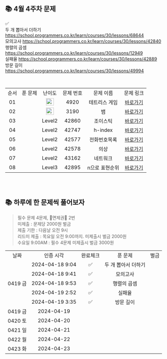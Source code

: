 ## 📚 4월 4주차 문제
✅  
두 개 뽑아서 더하기  https://school.programmers.co.kr/learn/courses/30/lessons/68644  
모의고사  https://school.programmers.co.kr/learn/courses/30/lessons/42840  
행렬의 곱셈  https://school.programmers.co.kr/learn/courses/30/lessons/12949   
실패율  https://school.programmers.co.kr/learn/courses/30/lessons/42889  
방문 길이 https://school.programmers.co.kr/learn/courses/30/lessons/49994  

<br/>
<table>
  <tr>
    <td align="center">순서</td>
    <td align="center">푼 문제</td>
    <td align="center">난이도</td>
    <td align="center">문제 번호</td>
    <td align="center">문제 이름</td>
    <td align="center">문제 링크</td>
  </tr>
    <tr>
    <td align="center">01</td>
    <td align="center"></td>
    <td align="center"><img height="23px" width="25px" src="https://d2gd6pc034wcta.cloudfront.net/tier/12.svg"></td>
    <td align="center">4920</td>
    <td align="center">테트리스 게임</td>
    <td align="center"><a href="https://www.acmicpc.net/problem/4920">바로가기</a></td>
  </tr>
    <tr>
    <td align="center">02</td>
    <td align="center"></td>
    <td align="center"><img height="23px" width="25px" src="https://d2gd6pc034wcta.cloudfront.net/tier/12.svg"></td>
    <td align="center">3190</td>
    <td align="center">뱀</td>
    <td align="center"><a href="https://www.acmicpc.net/problem/3190">바로가기</a></td>
  </tr>
      <tr>
    <td align="center">03</td>
    <td align="center"></td>
    <td align="center">Level2</td>
    <td align="center">42860</td>
    <td align="center">조이스틱</td>
    <td align="center"><a href="https://school.programmers.co.kr/learn/courses/30/lessons/42860">바로가기</a></td>
  </tr>
   <tr>
    <td align="center">04</td>
    <td align="center"></td>
    <td align="center">Level2</td>
    <td align="center">42747</td>
    <td align="center">h-index</td>
    <td align="center"><a href="https://school.programmers.co.kr/learn/courses/30/lessons/42747">바로가기</a></td>
  </tr>
  <tr>
    <td align="center">05</td>
    <td align="center"></td>
    <td align="center">Level2</td>
    <td align="center">42577</td>
    <td align="center">전화번호목록</td>
    <td align="center"><a href="https://school.programmers.co.kr/learn/courses/30/lessons/42577">바로가기</a></td>
  </tr>
  <tr>
    <td align="center">06</td>
    <td align="center"></td>
    <td align="center">Level2</td>
    <td align="center">42578</td>
    <td align="center">의상</td>
    <td align="center"><a href="https://school.programmers.co.kr/learn/courses/30/lessons/42578">바로가기</a></td>
  </tr>
    <tr>
    <td align="center">07</td>
    <td align="center"></td>
    <td align="center">Level2</td>
    <td align="center">43162</td>
    <td align="center">네트워크</td>
    <td align="center"><a href="https://school.programmers.co.kr/learn/courses/30/lessons/43162">바로가기</a></td>
  </tr>
    <tr>
    <td align="center">08</td>
    <td align="center"></td>
    <td align="center">Level3</td>
    <td align="center">42895</td>
    <td align="center">n으로 표현순위</td>
    <td align="center"><a href="https://school.programmers.co.kr/learn/courses/30/lessons/42895">바로가기</a></td>
  </tr>
</table>
<br/><br/>

## 📚 하루에 한 문제씩 풀어보자
>필수 문제 4문제, 🌟면제권🌟 2번 <br>
미제출 : 문제당 2000원 벌금<br>
제출 기한 : 다음날 오전 9시 <br>
리드미 제출 : 목요일 오전 9:00까지. 미제출시 벌금 2000원 <br>
수요일 9:00AM : 필수 4문제 미제출시 벌금 3000원 <br>

<table>
  <tr>
    <td align="center">날짜</td>
    <td align="center">인증 시각</td>
    <td align="center">완료체크</td>
    <td align="center">푼 문제</td>
    <td align="center">벌금</td>
  </tr>
  <tr>
    <td align="center" rowspan="5">0419 금</td>
    <td align="center">2024-04-18 9:04</td>
    <td align="center">✅</td>
    <td align="center">두 개 뽑아서 더하기</td>
    <td align="center"></td>
  </tr>
  <tr>
    <td align="center">2024-04-18 9:41</td>
    <td align="center">✅</td>
    <td align="center">모의고사</td>
    <td align="center"></td>
  </tr>
    <tr>
    <td align="center">2024-04-18 9:53</td>
    <td align="center">✅</td>
    <td align="center">행렬의 곱셈</td>
    <td align="center"></td>
  </tr>
      <tr>
    <td align="center">2024-04-19 2:52</td>
    <td align="center">✅</td>
    <td align="center">실패율</td>
    <td align="center"></td>
  </tr>
      <tr>
    <td align="center">2024-04-19 3:35</td>
    <td align="center">✅</td>
    <td align="center">방문 길이</td>
    <td align="center"></td>
  </tr>
    <tr>
    <td align="center">0419 금</td>
    <td align="center">2024-04-19</td>
    <td align="center"></td>
    <td align="center"></td>
    <td align="center"></td>
  </tr>
   <tr>
    <td align="center">0420 토</td>
    <td align="center">2024-04-20</td>
    <td align="center"></td>
    <td align="center"></td>
    <td align="center"></td>
  </tr>
  <tr>
    <td align="center">0421 일</td>
    <td align="center">2024-04-21</td>
    <td align="center"></td>
    <td align="center"></td>
    <td align="center"></td>
  </tr>
  <tr>
    <td align="center">0422 월</td>
    <td align="center">2024-04-22</td>
    <td align="center"></td>
    <td align="center"></td>
    <td align="center"></td>
  </tr>
  <tr>
    <td align="center">0423 화</td>
    <td align="center">2024-04-23</td>
    <td align="center"></td>
    <td align="center"></td>
    <td align="center"></td>
  </tr>
</table>
